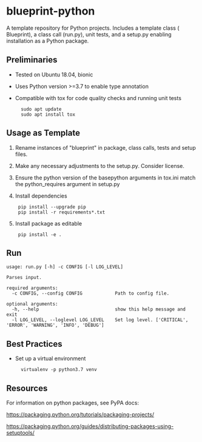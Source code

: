 # blueprint-python
A template repository for Python projects. Includes a template class ( Blueprint), a class call (run.py), unit tests, 
and a setup.py enabling installation as a Python package.

## Preliminaries
- Tested on Ubuntu 18.04, bionic

- Uses Python version >=3.7 to enable type annotation

- Compatible with tox for code quality checks and running unit tests

        sudo apt update
        sudo apt install tox

## Usage as Template
1) Rename instances of "blueprint" in package, class calls, tests and setup files.

2) Make any necessary adjustments to the setup.py. Consider license.

3) Ensure the python version of the basepython arguments in tox.ini match the python_requires argument in setup.py

3) Install dependencies
   
        pip install --upgrade pip
        pip install -r requirements*.txt

5) Install package as editable 
        
        pip install -e .

## Run

    usage: run.py [-h] -c CONFIG [-l LOG_LEVEL]
    
    Parses input.
    
    required arguments:
      -c CONFIG, --config CONFIG            Path to config file.
    
    optional arguments:
      -h, --help                            show this help message and exit
      -l LOG_LEVEL, --loglevel LOG_LEVEL    Set log level. ['CRITICAL', 'ERROR', 'WARNING', 'INFO', 'DEBUG']

## Best Practices

- Set up a virtual environment

        virtualenv -p python3.7 venv

## Resources
For information on python packages, see PyPA docs:

https://packaging.python.org/tutorials/packaging-projects/

https://packaging.python.org/guides/distributing-packages-using-setuptools/
